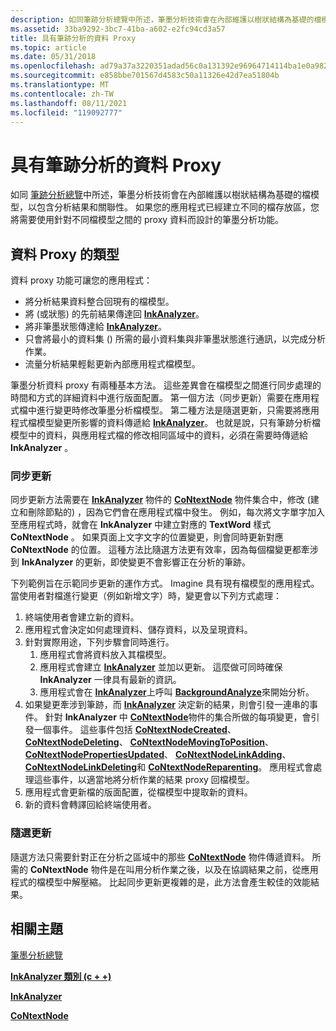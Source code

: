 ```yaml
---
description: 如同筆跡分析總覽中所述，筆墨分析技術會在內部維護以樹狀結構為基礎的檔模型，以包含分析結果和關聯性。
ms.assetid: 33ba9292-3bc7-41ba-a602-e2fc94cd3a57
title: 具有筆跡分析的資料 Proxy
ms.topic: article
ms.date: 05/31/2018
ms.openlocfilehash: ad79a37a3220351adad56c0a131392e96964714114ba1e0a982833b07bc85077
ms.sourcegitcommit: e858bbe701567d4583c50a11326e42d7ea51804b
ms.translationtype: MT
ms.contentlocale: zh-TW
ms.lasthandoff: 08/11/2021
ms.locfileid: "119092777"
---
```

# <a name="data-proxy-with-ink-analysis"></a>具有筆跡分析的資料 Proxy

如同 [筆跡分析總覽](ink-analysis-overview.md)中所述，筆墨分析技術會在內部維護以樹狀結構為基礎的檔模型，以包含分析結果和關聯性。 如果您的應用程式已經建立不同的檔存放區，您將需要使用針對不同檔模型之間的 proxy 資料而設計的筆墨分析功能。

## <a name="types-of-data-proxy"></a>資料 Proxy 的類型

資料 proxy 功能可讓您的應用程式：

-   將分析結果資料整合回現有的檔模型。
-   將 (或狀態) 的先前結果傳達回 [**InkAnalyzer**](inkanalyzer.md)。
-   將非筆墨狀態傳達給 [**InkAnalyzer**](inkanalyzer.md)。
-   只會將最小的資料集 () 所需的最小資料集與非筆墨狀態進行通訊，以完成分析作業。
-   流量分析結果輕鬆更新內部應用程式檔模型。

筆墨分析資料 proxy 有兩種基本方法。 這些差異會在檔模型之間進行同步處理的時間和方式的詳細資料中進行版面配置。 第一個方法（同步更新）需要在應用程式檔中進行變更時修改筆墨分析檔模型。 第二種方法是隨選更新，只需要將應用程式檔模型變更所影響的資料傳遞給 [**InkAnalyzer**](inkanalyzer.md)。 也就是說，只有筆跡分析檔模型中的資料，與應用程式檔的修改相同區域中的資料，必須在需要時傳遞給 **InkAnalyzer** 。

### <a name="synchronous-update"></a>同步更新

同步更新方法需要在 [**InkAnalyzer**](inkanalyzer.md) 物件的 [**CoNtextNode**](icontextnode.md) 物件集合中，修改 (建立和刪除節點的) ，因為它們會在應用程式檔中發生。 例如，每次將文字單字加入至應用程式時，就會在 **InkAnalyzer** 中建立對應的 **TextWord** 樣式 **CoNtextNode** 。 如果頁面上文字文字的位置變更，則會同時更新對應 **CoNtextNode** 的位置。 這種方法比隨選方法更有效率，因為每個檔變更都牽涉到 **InkAnalyzer** 的更新，即使變更不會影響正在分析的筆跡。

下列範例旨在示範同步更新的運作方式。 Imagine 具有現有檔模型的應用程式。 當使用者對檔進行變更（例如新增文字）時，變更會以下列方式處理：

1.  終端使用者會建立新的資料。
2.  應用程式會決定如何處理資料、儲存資料，以及呈現資料。
3.  針對實際用途，下列步驟會同時進行。
    1.  應用程式會將資料放入其檔模型。
    2.  應用程式會建立 [**InkAnalyzer**](inkanalyzer.md) 並加以更新。 這麼做可同時確保 **InkAnalyzer** 一律具有最新的資訊。
    3.  應用程式會在 [**InkAnalyzer**](inkanalyzer.md)上呼叫 [**BackgroundAnalyze**](iinkanalyzer-backgroundanalyze.md)來開始分析。
4.  如果變更牽涉到筆跡，而 [**InkAnalyzer**](inkanalyzer.md) 決定新的結果，則會引發一連串的事件。 針對 **InkAnalyzer** 中 [**CoNtextNode**](icontextnode.md)物件的集合所做的每項變更，會引發一個事件。 這些事件包括 [**CoNtextNodeCreated**](-ianalysisproxyevents-contextnodecreated.md)、 [**CoNtextNodeDeleting**](-ianalysisproxyevents-contextnodedeleting.md)、 [**CoNtextNodeMovingToPosition**](-ianalysisproxyevents-contextnodemovingtoposition.md)、 [**CoNtextNodePropertiesUpdated**](-ianalysisproxyevents-contextnodepropertiesupdated.md)、 [**CoNtextNodeLinkAdding**](-ianalysisproxyevents-contextnodelinkadding.md)、 [**CoNtextNodeLinkDeleting**](-ianalysisproxyevents-contextnodelinkdeleting.md)和 [**CoNtextNodeReparenting**](-ianalysisproxyevents-contextnodereparenting.md)。 應用程式會處理這些事件，以適當地將分析作業的結果 proxy 回檔模型。
5.  應用程式會更新檔的版面配置，從檔模型中提取新的資料。
6.  新的資料會轉譯回給終端使用者。

### <a name="on-demand-update"></a>隨選更新

隨選方法只需要針對正在分析之區域中的那些 [**CoNtextNode**](icontextnode.md) 物件傳遞資料。 所需的 **CoNtextNode** 物件是在叫用分析作業之後，以及在協調結果之前，從應用程式的檔模型中解壓縮。 比起同步更新更複雜的是，此方法會產生較佳的效能結果。

## <a name="related-topics"></a>相關主題

<dl> <dt>

[筆墨分析總覽](ink-analysis-overview.md)
</dt> <dt>

[**InkAnalyzer 類別 (c + +)**](inkanalyzer.md)
</dt> <dt>

[**InkAnalyzer**](/previous-versions/ms583671(v=vs.100))
</dt> <dt>

[**CoNtextNode**](/previous-versions/ms551996(v=vs.100))
</dt> </dl>

 

 
